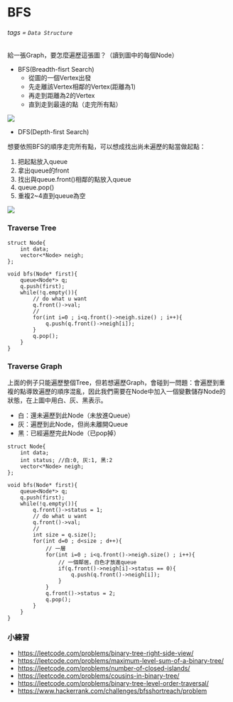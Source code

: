 # BFS
###### tags = `Data Structure`


給一張Graph，要怎麼遍歷這張圖？（讀到圖中的每個Node）
* BFS(Breadth-fisrt Search)
    * 從圖的一個Vertex出發
    * 先走離該Vertex相鄰的Vertex(距離為1)
    * 再走到距離為2的Vertex
    * 直到走到最遠的點（走完所有點）

![](https://i.imgur.com/OqbqQjQ.png)

* DFS(Depth-first Search)




想要依照BFS的順序走完所有點，可以想成找出尚未遍歷的點當做起點：
1. 把起點放入queue
2. 拿出queue的front
3. 找出與queue.front()相鄰的點放入queue
4. queue.pop()
5. 重複2~4直到queue為空

![](https://i.imgur.com/kFEzg9G.png)
### Traverse Tree
```cpp=1
struct Node{
    int data;
    vector<*Node> neigh; 
}; 

void bfs(Node* first){
    queue<Node*> q;
    q.push(first);
    while(!q.empty()){
        // do what u want
        q.front()->val;
        //
        for(int i=0 ; i<q.front()->neigh.size() ; i++){
            q.push(q.front()->neigh[i]);
        }
        q.pop();
    }
}

```

### Traverse Graph
上面的例子只能遍歷整個Tree，但若想遍歷Graph，會碰到一問題：會遍歷到重複的點導致遍歷的順序混亂，因此我們需要在Node中加入一個變數儲存Node的狀態，在上圖中用白、灰、黑表示。
* 白：還未遍歷到此Node（未放進Queue）
* 灰：遍歷到此Node，但尚未離開Queue
* 黑：已經遍歷完此Node（已pop掉）

```cpp=1
struct Node{
    int data;
    int status; //白:0, 灰:1, 黑:2
    vector<*Node> neigh; 
}; 

void bfs(Node* first){
    queue<Node*> q;
    q.push(first);
    while(!q.empty()){
        q.front()->status = 1;
        // do what u want
        q.front()->val;
        //
        int size = q.size();
        for(int d=0 ; d<size ; d++){
            // 一層
            for(int i=0 ; i<q.front()->neigh.size() ; i++){
                // 一個鄰居，白色才放進queue
                if(q.front()->neigh[i]->status == 0){
                    q.push(q.front()->neigh[i]);
                }
            }
            q.front()->status = 2;
            q.pop();
        }
    }
}
```

### 小練習
* https://leetcode.com/problems/binary-tree-right-side-view/
* https://leetcode.com/problems/maximum-level-sum-of-a-binary-tree/
* https://leetcode.com/problems/number-of-closed-islands/
* https://leetcode.com/problems/cousins-in-binary-tree/
* https://leetcode.com/problems/binary-tree-level-order-traversal/
* https://www.hackerrank.com/challenges/bfsshortreach/problem
